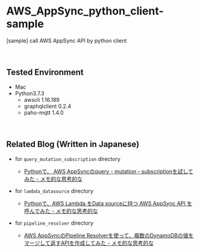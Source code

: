 # AWS_AppSync_python_client-sample

[sample] call AWS AppSync API by python client

　  

## Tested Environment

- Mac
- Python3.7.3
  - awscli 1.16.189
  - graphqlclient 0.2.4
  - paho-mqtt 1.4.0

　  

## Related Blog (Written in Japanese)

- for `query_mutation_subscription` directory
  - [Pythonで、 AWS AppSyncのquery・mutation・subscriptionを試してみた - メモ的な思考的な](https://thinkami.hatenablog.com/entry/2019/06/29/234622)

- for `lambda_datasource` directory
  - [Pythonで、AWS Lambda をData sourceに持つ AWS AppSync API を呼んでみた - メモ的な思考的な](https://thinkami.hatenablog.com/entry/2019/07/02/221311)
  
- for `pipeline_resolver` directory
  - [AWS AppSyncのPipeline Resolverを使って、複数のDynamoDBの値をマージして返すAPIを作成してみた - メモ的な思考的な](https://thinkami.hatenablog.com/entry/2019/07/03/232547)